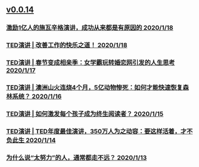 ## [v0.0.14](https://github.com/littleflute/yxTed/edit/master/2020/01/readme.md)
### [激励1亿人的施瓦辛格演讲，成功从来都是有原因的 2020/1/18](https://mp.weixin.qq.com/s/X8GV8vr7PiQR9ze1nFQXNg)
### [TED演讲 | 改善工作的快乐之道！ 2020/1/18](https://mp.weixin.qq.com/s/X8GV8vr7PiQR9ze1nFQXNg)

### [TED演讲 | 春节变成相亲季：女学霸玩转婚恋网引发的人生思考 2020/1/17](https://mp.weixin.qq.com/s/j1QjnUA1gNGksToUt31T8g)

### [TED演讲 | 澳洲山火连烧4个月，5亿动物惨死：如何才能快速恢复森林系统？ 2020/1/16](https://mp.weixin.qq.com/s/wKYa1rR92q0JDPvvB3jQyg)
### [TED演讲 | 如何激发每个孩子成为终生阅读者？ 2020/1/15](https://mp.weixin.qq.com/s/skNYYAhUv6mQKXVHejHoHA)
### [TED演讲 | TED年度最佳演讲，350万人为之动容：要这样活着，才不负此生 2020/1/14](https://mp.weixin.qq.com/s/LkVPUrix3lVZLZLwgYDA1Q)
### [为什么说“太努力”的人，通常都走不远？ 2020/1/13](https://mp.weixin.qq.com/s/c8FQSKejT3b3ZvcbWycsqQ)
